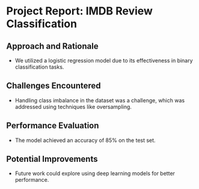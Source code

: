 # Project Report: IMDB Review Classification

## Approach and Rationale
- We utilized a logistic regression model due to its effectiveness in binary classification tasks.

## Challenges Encountered
- Handling class imbalance in the dataset was a challenge, which was addressed using techniques like oversampling.

## Performance Evaluation
- The model achieved an accuracy of 85% on the test set.

## Potential Improvements
- Future work could explore using deep learning models for better performance.
